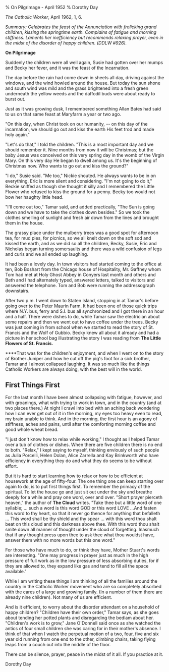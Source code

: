 % On Pilgrimage - April 1952
% Dorothy Day

*The Catholic Worker*, April 1962, 1, 6.

*Summary: Celebrates the feast of the Annunciation with frolicking grand
children, kissing the springtime earth. Complains of fatigue and morning
stiffness. Laments her inefficiency but recommends relaxing prayer, even
in the midst of the disorder of happy children. (DDLW \#926).*

**On Pilgrimage**

Suddenly the children were all well again, Susie had gotten over her
mumps and Becky her fever, and it was the feast of the Incarnation.

The day before the rain had come down in sheets all day, driving against
the windows, and the wind howled around the house. But today the sun
shone and south wind was mild and the grass brightened into a fresh
green underneath the yellow weeds and the daffodil buds were about ready
to burst out.

Just as it was growing dusk, I remembered something Allan Bates had said
to us on that same feast at Maryfarm a year or two ago.

"On this day, when Christ took on our humanity, -- on this day of the
incarnation, we should go out and kiss the earth His feet trod and made
holy again."

"Let's do that," I told the children. "This is a most important day and
we should remember it. Nine months from now it will be Christmas; but
the baby Jesus was conceived on this very spring day in the womb of the
Virgin Mary. On this very day He began to dwell among us. It's the
beginning of Christmas now. Who wants to go out and kiss the ground?"

"I do," Susie said. "Me too," Nickie shouted. He always wants to be in
on everything. Eric is more silent and considering. "I'm not going to do
it," Beckie sniffed as though she thought it silly and I remembered the
Little Flower who refused to kiss the ground for a penny. Becky too
would not bow her haughty little head.

"I'll come out too," Tamar said, and added practically, "The Sun is
going down and we have to take the clothes down besides." So we took the
clothes smelling of sunlight and fresh air down from the lines and
brought them in the house.

The grassy place under the mulberry trees was a good spot for afternoon
tea, for mud pies, for picnics, so we all knelt down on the soft sod and
kissed the earth, and as we did so all the children, Becky, Susie, Eric
and Nicholas began turning somersaults and there was a wild confusion of
legs and curls and we all ended up laughing.

It had been a lovely day. In town visitors had started coming to the
office at ten, Bob Boshart from the Chicago house of Hospitality, Mr.
Gaffney whom Tom had met at Holy Ghost Abbey in Conyers last month and
others and Beth and I had alternately typed, answered letters, talked to
visitors and answered the telephone. Tom and Bob were running the
addressograph downstairs.

After two p.m. I went down to Staten Island, stopping in at Tamar's
before going over to the Peter Maurin Farm. It had been one of those
quick trips where N.Y. bus, ferry and S.I. bus all synchronized and I
got there in an hour and a half. There were dishes to do, while Tamar
saw the electrician about some repairs and then we went out to have
coffee under the trees. Becky was just coming in from school when we
started to read the story of St. Francis and the Wolf of Gubbio. Becky
knew all about it already and had a picture in her school bag
illustrating the story I was reading from **The Little Flowers of St.
Francis.**

****That was for the children's enjoyment, and when I went on to the
story of Brother Juniper and how he cut off the pig's foot for a sick
brother, Tamar and I almost collapsed laughing. It was so much like the
things Catholic Workers are always doing, with the best will in the
world.

First Things First
------------------

For the last month I have been almost collapsing with fatigue, however,
and with groanings, what with trying to work in town, and in the country
(and at two places there.) At night I crawl into bed with an aching back
wondering how I can ever get out of it in the morning, my eyes too heavy
even to read, my brain unable to think. And in the morning, the first
hour is an agony of stiffness, aches and pains, until after the
comforting morning coffee and good whole wheat bread.

"I just don't know how to relax while working," I thought as I helped
Tamar over a tub of clothes or dishes. When there are five children
there is no end to both. "Relax," I kept saying to myself, thinking
enviously of such people as Julia Porcelli, Helen Dolan, Alice Zarrella
and Kay Brinkworth who have efficiency in everything they do and what
they do seems to be without effort.

But it is hard to start learning how to relax or how to be efficient at
housework at the age of fifty-four. The one thing one can keep starting
over again to do, is to put first things first. To remember the primacy
of the spiritual. To let the house go and just sit out under the sky and
breathe deeply for a while and pray one word, over and over. "Short
prayer pierceth heaven," the author of **The Cloud** writes. "Take thee
but a little word of one syllable; … such a word is this word GOD or
this word LOVE …And fasten this word to thy heart, so that it never go
thence for anything that befalleth … This word shall be thy shield and
thy spear … with this word thou shalt beat on this cloud and this
darkness above thee. With this word thou shalt smite down all manner of
thought under the cloud of forgetting. Inasmuch that if any thought
press upon thee to ask thee what thou wouldst have, answer them with no
more words but this one word."

For those who have much to do, or think they have, Mother Stuart's words
are interesting. "One may progress in prayer just as much in the high
pressure of full work as in the low pressure of less absorbing duties,
for if they are allowed to, they expand like gas and tend to fill all
the space available."

While I am writing these things I am thinking of all the families around
the country in the Catholic Worker movement who are so completely
absorbed with the cares of a large and growing family. (In a number of
them there are already nine children). Not many of us are efficient.

And is it efficient, to worry about the disorder attendant on a
household of happy children? "Children have their own order," Tamar
says, as she goes about tending her potted plants and disregarding the
bedlam about her. "Children's work is to grow," Jane O'Donnell said once
as she watched the antics of four small children she was caring for in
their mother's absence. I think of that when I watch the perpetual
motion of a two, four, five and six year old running from one end to the
other, climbing chairs, taking flying leaps from a couch out into the
middle of the floor.

There can be silence, prayer, peace in the midst of it all. If you
practice at it.

Dorothy Day
